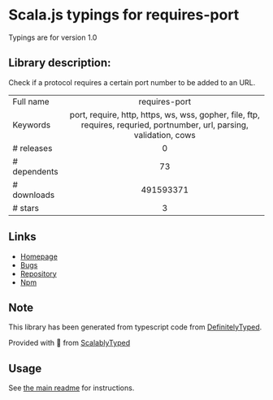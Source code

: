 
# Scala.js typings for requires-port

Typings are for version 1.0

## Library description:
Check if a protocol requires a certain port number to be added to an URL.

|                    |                 |
| ------------------ | :-------------: |
| Full name          | requires-port |
| Keywords           | port, require, http, https, ws, wss, gopher, file, ftp, requires, requried, portnumber, url, parsing, validation, cows |
| # releases         | 0 |
| # dependents       | 73 |
| # downloads        | 491593371 |
| # stars            | 3 |

## Links
- [Homepage](https://github.com/unshiftio/requires-port)
- [Bugs](https://github.com/unshiftio/requires-port/issues)
- [Repository](https://github.com/unshiftio/requires-port)
- [Npm](https://www.npmjs.com/package/requires-port)
    


## Note
This library has been generated from typescript code from [DefinitelyTyped](https://definitelytyped.org).

Provided with :purple_heart: from [ScalablyTyped](https://github.com/oyvindberg/ScalablyTyped)

## Usage
See [the main readme](../../readme.md) for instructions.


